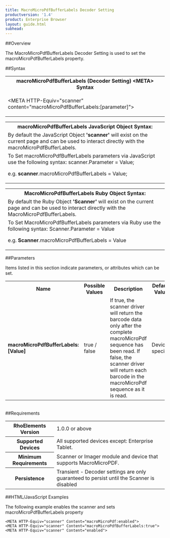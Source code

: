 ```yaml
---
title: MacroMicroPdfBufferLabels Decoder Setting
productversion: '1.4'
product: Enterprise Browser
layout: guide.html
subhead: 
---
```

##Overview

The MacroMicroPdfBufferLabels Decoder Setting is used to set the macroMicroPdfBufferLabels property.

##Syntax

<table class="re-table"><tr><th class="tableHeading">macroMicroPdfBufferLabels (Decoder Setting) &lt;META&gt; Syntax
</th></tr><tr><td class="clsSyntaxCells clsOddRow"><p>&lt;META HTTP-Equiv="scanner" content="macroMicroPdfBufferLabels:[parameter]"&gt;</p></td></tr></table>
<table class="re-table"><tr><th class="tableHeading">macroMicroPdfBufferLabels JavaScript Object Syntax:</th></tr><tr><td class="clsSyntaxCells clsOddRow">
By default the JavaScript Object <b>'scanner'</b> will exist on the current page and can be used to interact directly with the macroMicroPdfBufferLabels.
</td></tr><tr><td class="clsSyntaxCells clsEvenRow">
To Set macroMicroPdfBufferLabels parameters via JavaScript use the following syntax: scanner.Parameter = Value;
<P />e.g. <b>scanner</b>.macroMicroPdfBufferLabels = Value;
</td></tr></table>
<table class="re-table"><tr><th class="tableHeading">MacroMicroPdfBufferLabels Ruby Object Syntax:</th></tr><tr><td class="clsSyntaxCells clsOddRow">
By default the Ruby Object <b>'Scanner'</b> will exist on the current page and can be used to interact directly with the MacroMicroPdfBufferLabels.
</td></tr><tr><td class="clsSyntaxCells clsEvenRow">
To Set MacroMicroPdfBufferLabels parameters via Ruby use the following syntax: Scanner.Parameter = Value
<P />e.g. <b>Scanner</b>.macroMicroPdfBufferLabels = Value
</td></tr></table>



##Parameters


Items listed in this section indicate parameters, or attributes which can be set.
<table class="re-table"><col width="20%" /><col width="20%" /><col width="38%" /><col width="22%" /><tr><th class="tableHeading">Name</th><th class="tableHeading">Possible Values</th><th class="tableHeading">Description</th><th class="tableHeading">Default Value</th></tr><tr><td class="clsSyntaxCells clsOddRow"><b>macroMicroPdfBufferLabels:[Value]
</b></td><td class="clsSyntaxCells clsOddRow">true / false</td><td class="clsSyntaxCells clsOddRow">If true, the scanner driver will return the barcode data only after the complete macroMicroPdf sequence has been read.  If false, the scanner driver will return each barcode in the macroMicroPdf sequence as it is read.</td><td class="clsSyntaxCells clsOddRow">Device specific</td></tr></table>
<table class="re-table"><col width="78%" /><col width="8%" /><col width="1%" /><col width="5%" /><col width="1%" /><col width="5%" /><col width="2%" /></table>





##Requirements

<table class="re-table"><tr><th class="tableHeading">RhoElements Version</th><td class="clsSyntaxCell clsEvenRow">1.0.0 or above
</td></tr><tr><th class="tableHeading">Supported Devices</th><td class="clsSyntaxCell clsOddRow">All supported devices except: Enterprise Tablet.</td></tr><tr><th class="tableHeading">Minimum Requirements</th><td class="clsSyntaxCell clsOddRow">Scanner or Imager module and device that supports MacroMicroPDF.</td></tr><tr><th class="tableHeading">Persistence</th><td class="clsSyntaxCell clsEvenRow">Transient - Decoder settings are only guaranteed to persist until the Scanner is disabled</td></tr></table>


##HTML/JavaScript Examples

The following example enables the scanner and sets macroMicroPdfBufferLabels property

	<META HTTP-Equiv="scanner" Content="macroMicroPdf:enabled">
	<META HTTP-Equiv="scanner" Content="macroMicroPdfBufferLabels:true">
	<META HTTP-Equiv="scanner" Content="enabled">
					



